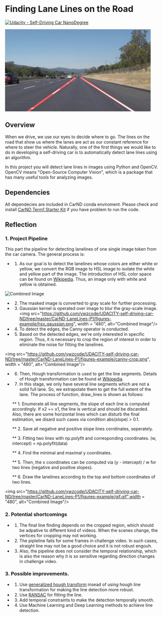 # **Finding Lane Lines on the Road** 
[![Udacity - Self-Driving Car NanoDegree](https://s3.amazonaws.com/udacity-sdc/github/shield-carnd.svg)](http://www.udacity.com/drive)

<img src="examples/laneLines_thirdPass.jpg" width="480" alt="Combined Image" />

Overview
---

When we drive, we use our eyes to decide where to go.  The lines on the road that show us where the lanes are act as our constant reference for where to steer the vehicle.  Naturally, one of the first things we would like to do in developing a self-driving car is to automatically detect lane lines using an algorithm.

In this project you will detect lane lines in images using Python and OpenCV.  OpenCV means "Open-Source Computer Vision", which is a package that has many useful tools for analyzing images.  

## Dependencies

All dependecies are included in CarND conda enviroment. Please check and install [CarND Term1 Starter Kit](https://github.com/udacity/CarND-Term1-Starter-Kit) if you have problem to run the code. 

## Reflection

### 1. Project Pipeline

This part the pipeline for detecting lanelines of one single image token from the car camera.
The general process is:

* 1. As our goal is to detect the lanelines whose colors are either white or yellow, we convert the RGB image to HSL image to isolate the white and yellow part of the image. The introduction of HSL color space can be found on [Wikipedia](https://en.wikipedia.org/wiki/HSL_and_HSV). Thus, an image only with white and yellow is obtained.

<img src="https://github.com/ywzcode/UDACITY-self-driving-car-ND/tree/master/CarND-LaneLines-P1/figures-example/ori-hsv.png" width="480" alt="Combined Image" />

* 2. The masked image is converted to gray scale for further processing. 

* 3. Gaussian kernel is operated over image to blur the gray-scale image. 
<img src="https://github.com/ywzcode/UDACITY-self-driving-car-ND/tree/master/CarND-LaneLines-P1/figures-example/hsv_gaussian.png", width = "480", alt="Combined Image"/>

* 4. To detect the edges, the Canny operator is conducted. 

* 5. Based on the detected edges, we're only interested in specific region. Thus, it is necessary to crop the region of interest in order to eliminate the noise for fitting the lanelines.

<img src="https://github.com/ywzcode/UDACITY-self-driving-car-ND/tree/master/CarND-LaneLines-P1/figures-example/canny-crop.png", width = "480", alt="Combined Image"/>

* 6. Then, Hough transformation is used to get the line segments. Details of Hough transformation can be found at [Wikipedia](https://en.wikipedia.org/wiki/Hough_transform).

* 7. In this stage, we only have several line segments which are not a solid full lane. So, we extrapolate them to get the full
    extent of the lane. The process of function, draw_lines is shown as follows:
    
    ** 1. Enumerate all line segments, the slope of each line is computed accordingly. If x2 == x1, the line is vertical and should be discarded. Also, there are some horizontal lines which can disturb the final estimation, we disard such cases via condition abs(slope) > 0.1. 
    
    ** 2. Save all negative and positive slope lines corrdinates, seperately. 
    
    ** 3. Fitting two lines with np.polyfit and corresponding coordinates. (w, intercept) = np.polyfit(data)
    
    ** 4. Find the minimal and maximal y coordinates.
    
    ** 5. Then, the x coordinates can be computed via (y - intercept) / w for two lines (negative and positive slopes).
    
    ** 6. Draw the lanelines according to the top and bottom coordinates of two lines. 
    
<img src="https://github.com/ywzcode/UDACITY-self-driving-car-ND/tree/master/CarND-LaneLines-P1/figures-example/gif.gif",width = "480", alt="Combined Image"/>

### 2. Potential shortcomings

* 1. The final line finding depends on the cropped region, which should be adpative to different kind of videos. When the scenes change, the vertices for cropping may not working. 

* 2. The pipleline fails for some frames in challenge video. In such cases, straight line may not be a good choice and it is not robust engouh. 

* 3. Also, the pipeline does not consider the temporal relationship, which is also the reason why it is so sensitive regarding direction changes in challenge video.


### 3. Possible improvements.

* 1. Use [generalized hough transform](https://en.wikipedia.org/wiki/Generalised_Hough_transform) insead of using hough line transformation for making the line detection more robust. 

* 2. Use [RANSAC](https://en.wikipedia.org/wiki/Random_sample_consensus) for fitting the line. 

* 3. Add temporal constraints to make the detection temporally smooth.

* 4. Use Machine Learning and Deep Learning methods to achieve line detection. 



